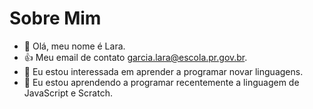 # Sobre Mim

- 👋 Olá, meu nome é Lara.
- 👍 Meu email de contato garcia.lara@escola.pr.gov.br.
- 👀 Eu estou interessada em aprender a programar novar linguagens.
- 🌱 Eu estou aprendendo a programar recentemente a linguagem de JavaScript e Scratch.


<!---
garcialara/garcialara is a ✨ special ✨ repository because its `README.md` (this file) appears on your GitHub profile.
You can click the Preview link to take a look at your changes.
--->
